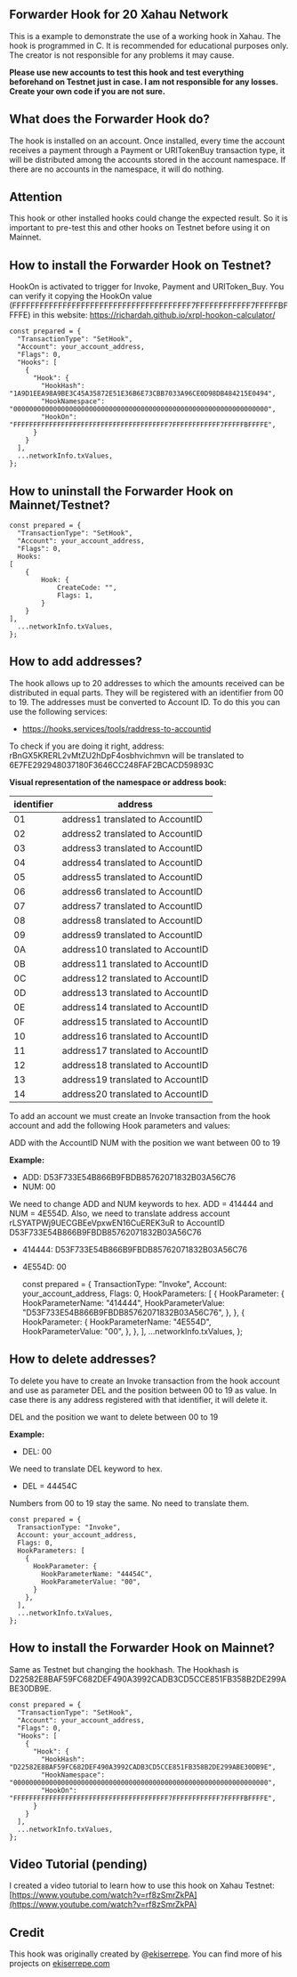 
## Forwarder Hook for 20 Xahau Network
This is a example to demonstrate the use of a working hook in Xahau. The hook is programmed in C. It is recommended for educational purposes only. The creator is not responsible for any problems it may cause.

**Please use new accounts to test this hook and test everything beforehand on Testnet just in case. I am not responsible for any losses. Create your own code if you are not sure.**

## What does the Forwarder Hook do?

The hook is installed on an account. Once installed, every time the account receives a payment through a Payment or URITokenBuy transaction type, it will be distributed among the accounts stored in the account namespace. If there are no accounts in the namespace, it will do nothing.

## Attention

This hook or other installed hooks could change the expected result. So it is important to pre-test this and other hooks on Testnet before using it on Mainnet.

## How to install the Forwarder Hook on Testnet?

HookOn is activated to trigger for Invoke, Payment and URIToken_Buy. You can verify it copying the HookOn value (FFFFFFFFFFFFFFFFFFFFFFFFFFFFFFFFFFFFFFF7FFFFFFFFFFFF7FFFFFBFFFFE) in this website: https://richardah.github.io/xrpl-hookon-calculator/

    const prepared = {
      "TransactionType": "SetHook",
      "Account": your_account_address,
      "Flags": 0,
      "Hooks": [
        {
          "Hook": {
            "HookHash": "1A9D1EEA98A9BE3C45A35872E51E36B6E73CBB7033A96CE0D98DB484215E0494",
            "HookNamespace": "0000000000000000000000000000000000000000000000000000000000000000",
            "HookOn": "FFFFFFFFFFFFFFFFFFFFFFFFFFFFFFFFFFFFFFF7FFFFFFFFFFFF7FFFFFBFFFFE",
          }
        }
      ],
      ...networkInfo.txValues,
    };

## How to uninstall the Forwarder Hook on Mainnet/Testnet?

    const prepared = {
      "TransactionType": "SetHook",
      "Account": your_account_address,
      "Flags": 0,
      Hooks:
    [        
        {                        
            Hook: {
                CreateCode: "",
                Flags: 1,
            }
        }
    ],
      ...networkInfo.txValues,
    };

## How to add addresses?

The hook allows up to 20 addresses to which the amounts received can be distributed in equal parts. They will be registered with an identifier from 00 to 19. The addresses must be converted to Account ID. To do this you can use the following services:

- https://hooks.services/tools/raddress-to-accountid 

To check if you are doing it right, address: rBnGX5KRERL2vMtZU2hDpF4osbhvichmvn will be translated to 6E7FE292948037180F3646CC248FAF2BCACD59893C

**Visual representation of the namespace or address book:**

|identifier|address|
|-----------|-------|
|01|address1 translated to AccountID|
|02|address2 translated to AccountID|
|03|address3 translated to AccountID|
|04|address4 translated to AccountID|
|05|address5 translated to AccountID|
|06|address6 translated to AccountID|
|07|address7 translated to AccountID|
|08|address8 translated to AccountID|
|09|address9 translated to AccountID|
|0A|address10 translated to AccountID|
|0B|address11 translated to AccountID|
|0C|address12 translated to AccountID|
|0D|address13 translated to AccountID|
|0E|address14 translated to AccountID|
|0F|address15 translated to AccountID|
|10|address16 translated to AccountID|
|11|address17 translated to AccountID|
|12|address18 translated to AccountID|
|13|address19 translated to AccountID|
|14|address20 translated to AccountID|

To add an account we must create an Invoke transaction from the hook account and add the following Hook parameters and values:

ADD with the AccountID
NUM with the position we want between 00 to 19

**Example:**

- ADD: D53F733E54B866B9FBDB85762071832B03A56C76
- NUM: 00

We need to change ADD and NUM keywords to hex. ADD = 414444 and NUM = 4E554D.
Also, we need to translate address account rLSYATPWj9UECGBEeVpxwEN16CuEREK3uR to AccountID D53F733E54B866B9FBDB85762071832B03A56C76

- 414444: D53F733E54B866B9FBDB85762071832B03A56C76
- 4E554D: 00

    const prepared = {
      TransactionType: "Invoke",
      Account: your_account_address,
      Flags: 0,
      HookParameters: [
        {
          HookParameter: {
            HookParameterName: "414444",
            HookParameterValue: "D53F733E54B866B9FBDB85762071832B03A56C76",
          },
        },
        {
          HookParameter: {
            HookParameterName: "4E554D",
            HookParameterValue: "00",
          },
        },
      ],
      ...networkInfo.txValues,
    };

## How to delete addresses?

To delete you have to create an Invoke transaction from the hook account and use as parameter DEL and the position between 00 to 19 as value. In case there is any address registered with that identifier, it will delete it.

DEL and the position we want to delete between 00 to 19

**Example:**

- DEL: 00

We need to translate DEL keyword to hex. 

- DEL = 44454C

Numbers from 00 to 19 stay the same. No need to translate them.

    const prepared = {
      TransactionType: "Invoke",
      Account: your_account_address,
      Flags: 0,
      HookParameters: [
        {
          HookParameter: {
            HookParameterName: "44454C",
            HookParameterValue: "00",
          }
        },
      ],
      ...networkInfo.txValues,
    };


## How to install the Forwarder Hook on Mainnet?

Same as Testnet but changing the hookhash. The Hookhash is D22582E8BAF59FC682DEF490A3992CADB3CD5CCE851FB358B2DE299ABE30DB9E.

    const prepared = {
      "TransactionType": "SetHook",
      "Account": your_account_address,
      "Flags": 0,
      "Hooks": [
        {
          "Hook": {
            "HookHash": "D22582E8BAF59FC682DEF490A3992CADB3CD5CCE851FB358B2DE299ABE30DB9E",
            "HookNamespace": "0000000000000000000000000000000000000000000000000000000000000000",
            "HookOn": "FFFFFFFFFFFFFFFFFFFFFFFFFFFFFFFFFFFFFFF7FFFFFFFFFFFF7FFFFFBFFFFE",
          }
        }
      ],
      ...networkInfo.txValues,
    };

## Video Tutorial (pending)

I created a video tutorial to learn how to use this hook on Xahau Testnet: [https://www.youtube.com/watch?v=rf8zSmrZkPA](https://www.youtube.com/watch?v=rf8zSmrZkPA)

## Credit

This hook was originally created by @[ekiserrepe](https://x.com/ekiserrepe). You can find more of his projects on [ekiserrepe.com](https://www.ekiserrepe.com)
